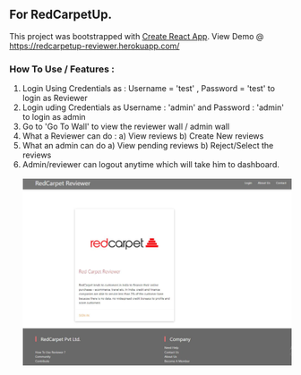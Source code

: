 ## For RedCarpetUp.
This project was bootstrapped with [Create React App](https://github.com/facebook/create-react-app).
View Demo @ https://redcarpetup-reviewer.herokuapp.com/
### How To Use / Features :
1) Login Using Credentials as : Username = 'test' , Password = 'test' to login as Reviewer
2) Login uding Credentials as Username : 'admin' and Password : 'admin' to login as admin
3) Go to 'Go To Wall' to view the reviewer wall / admin wall
4) What a Reviewer can do : 
     a) View reviews 
     b) Create New reviews
5) What an admin can do 
     a) View pending reviews
     b) Reject/Select the reviews
 6) Admin/reviewer can logout anytime which will take him to dashboard.
 <br/> <br/>
![](RedCarpetUp.JPG)
